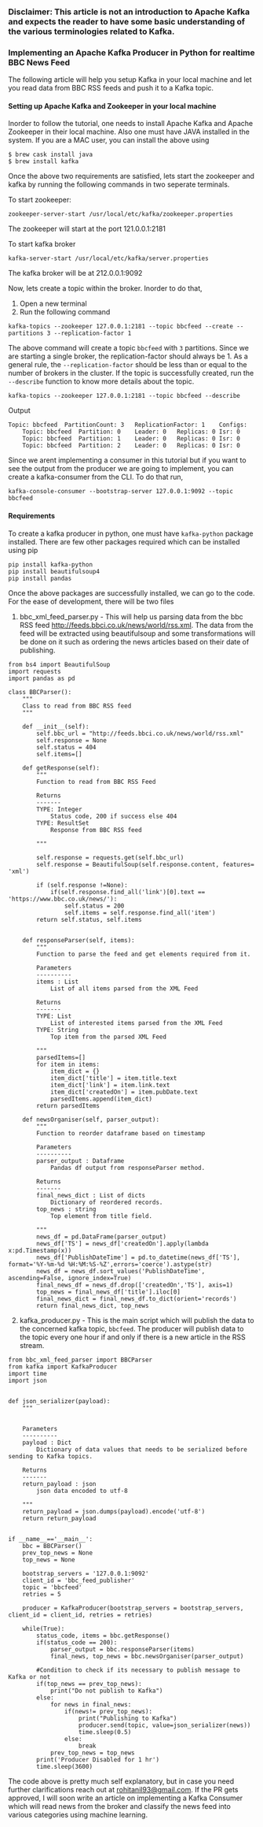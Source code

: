 ### Disclaimer: This article is not an introduction to Apache Kafka and expects the reader to have some basic understanding of the various terminologies related to Kafka.

### Implementing an Apache Kafka Producer in Python for realtime BBC News Feed
The following article will help you setup Kafka in your local machine and let you read data from BBC RSS feeds and push it to a Kafka topic.

#### Setting up Apache Kafka and Zookeeper in your local machine
Inorder to follow the tutorial, one needs to install Apache Kafka and Apache Zookeeper in their local machine. Also one must have JAVA installed in the system. If you are a MAC user, you can install the above using
```
$ brew cask install java
$ brew install kafka

```
Once the above two requirements are satisfied, lets start the zookeeper and kafka by running the following commands in two seperate terminals.

To start zookeeper:
```
zookeeper-server-start /usr/local/etc/kafka/zookeeper.properties

```
The zookeeper will start at the port 121.0.0.1:2181

To start kafka broker
```
kafka-server-start /usr/local/etc/kafka/server.properties

```
The kafka broker will be at 212.0.0.1:9092

Now, lets create a topic within the broker. Inorder to do that, 
1. Open a new terminal
2. Run the following command
```
kafka-topics --zookeeper 127.0.0.1:2181 --topic bbcfeed --create --partitions 3 --replication-factor 1
```
The above command will create a topic `bbcfeed` with `3` partitions. Since we are starting a single broker, the replication-factor should always be 1. As a general rule, the `--replication-factor` should be less than or equal to the number of brokers in the cluster. If the topic is successfully created, run the `--describe` function to know more details about the topic. 
```
kafka-topics --zookeeper 127.0.0.1:2181 --topic bbcfeed --describe

```
Output
```
Topic: bbcfeed	PartitionCount: 3	ReplicationFactor: 1	Configs: 
	Topic: bbcfeed	Partition: 0	Leader: 0	Replicas: 0	Isr: 0
	Topic: bbcfeed	Partition: 1	Leader: 0	Replicas: 0	Isr: 0
	Topic: bbcfeed	Partition: 2	Leader: 0	Replicas: 0	Isr: 0
```
Since we arent implementing a consumer in this tutorial but if you want to see the output from the producer we are going to implement, you can create a kafka-consumer from the CLI. To do that run,
```
kafka-console-consumer --bootstrap-server 127.0.0.1:9092 --topic bbcfeed
```

#### Requirements
To create a kafka producer in python, one must have `kafka-python` package installed. There are few other packages required which can be installed using pip
```
pip install kafka-python
pip install beautifulsoup4
pip install pandas
```
Once the above packages are successfully installed, we can go to the code. For the ease of development, there will be two files
1. bbc_xml_feed_parser.py -  This will help us parsing data from the bbc RSS feed http://feeds.bbci.co.uk/news/world/rss.xml. The data from the feed will be extracted using beautifulsoup and some transformations will be done on it such as ordering the news articles based on their date of publishing.

```
from bs4 import BeautifulSoup
import requests
import pandas as pd

class BBCParser():
    """
    Class to read from BBC RSS feed
    """
    
    def __init__(self):
        self.bbc_url = "http://feeds.bbci.co.uk/news/world/rss.xml"
        self.response = None
        self.status = 404  
        self.items=[]
        
    def getResponse(self):
        """
        Function to read from BBC RSS Feed

        Returns
        -------
        TYPE: Integer
            Status code, 200 if success else 404
        TYPE: ResultSet
            Response from BBC RSS feed

        """
        
        self.response = requests.get(self.bbc_url)
        self.response = BeautifulSoup(self.response.content, features= 'xml')
        
        if (self.response !=None):
            if(self.response.find_all('link')[0].text == 'https://www.bbc.co.uk/news/'):  
                self.status = 200
                self.items = self.response.find_all('item')
        return self.status, self.items
        
    
    def responseParser(self, items):
        """
        Function to parse the feed and get elements required from it.

        Parameters
        ----------
        items : List
            List of all items parsed from the XML Feed

        Returns
        -------
        TYPE: List
            List of interested items parsed from the XML Feed
        TYPE: String
            Top item from the parsed XML Feed

        """
        parsedItems=[]
        for item in items:
            item_dict = {}
            item_dict['title'] = item.title.text
            item_dict['link'] = item.link.text
            item_dict['createdOn'] = item.pubDate.text
            parsedItems.append(item_dict)    
        return parsedItems
    
    def newsOrganiser(self, parser_output):
        """
        Function to reorder dataframe based on timestamp

        Parameters
        ----------
        parser_output : Dataframe
            Pandas df output from responseParser method.

        Returns
        -------
        final_news_dict : List of dicts
            Dictionary of reordered records.
        top_news : string
            Top element from title field.

        """
        news_df = pd.DataFrame(parser_output)
        news_df['TS'] = news_df['createdOn'].apply(lambda x:pd.Timestamp(x))
        news_df['PublishDateTime'] = pd.to_datetime(news_df['TS'], format='%Y-%m-%d %H:%M:%S-%Z',errors='coerce').astype(str)
        news_df = news_df.sort_values('PublishDateTime', ascending=False, ignore_index=True)
        final_news_df = news_df.drop(['createdOn','TS'], axis=1)
        top_news = final_news_df['title'].iloc[0]
        final_news_dict = final_news_df.to_dict(orient='records')
        return final_news_dict, top_news
```

2. kafka_producer.py - This is the main script which will publish the data to the concerned kafka topic, `bbcfeed`. The producer will publish data to the topic every one hour if and only if there is a new article in the RSS stream.
```
from bbc_xml_feed_parser import BBCParser
from kafka import KafkaProducer
import time
import json


def json_serializer(payload):
    """
    

    Parameters
    ----------
    payload : Dict
        Dictionary of data values that needs to be serialized before sending to Kafka topics.

    Returns
    -------
    return_payload : json
        json data encoded to utf-8
        
    """
    return_payload = json.dumps(payload).encode('utf-8')
    return return_payload


if __name__=='__main__':
    bbc = BBCParser()
    prev_top_news = None
    top_news = None
    
    bootstrap_servers = '127.0.0.1:9092'
    client_id = 'bbc_feed_publisher'
    topic = 'bbcfeed'
    retries = 5
    
    producer = KafkaProducer(bootstrap_servers = bootstrap_servers, client_id = client_id, retries = retries)
    
    while(True):
        status_code, items = bbc.getResponse()
        if(status_code == 200):
            parser_output = bbc.responseParser(items)
            final_news, top_news = bbc.newsOrganiser(parser_output)
            
        #Condition to check if its necessary to publish message to Kafka or not
        if(top_news == prev_top_news):
            print("Do not publish to Kafka")
        else:
            for news in final_news:
                if(news!= prev_top_news):        
                    print("Publishing to Kafka")
                    producer.send(topic, value=json_serializer(news))
                    time.sleep(0.5)
                else:
                    break
            prev_top_news = top_news
        print('Producer Disabled for 1 hr')
        time.sleep(3600)
```

The code above is pretty much self explanatory, but in case you need further clarifications reach out at rohitanil93@gmail.com. If the PR gets approved, I will soon write an article on implementing a Kafka Consumer which will read news from the broker and classify the news feed into various categories using machine learning.
